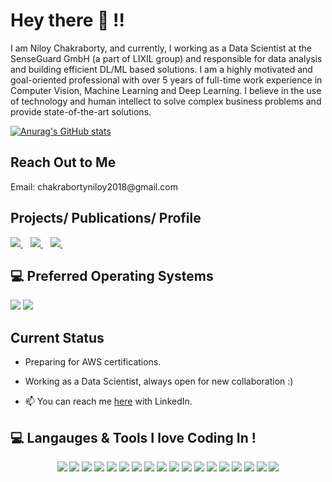 # Hey there 👋 !!
I am Niloy Chakraborty, and currently, I working as a Data Scientist at the SenseGuard GmbH (a part of LIXIL group) and responsible for data analysis and building efficient DL/ML based solutions. I am a highly motivated and goal-oriented professional with over 5 years of full-time work experience in Computer Vision, Machine Learning and Deep Learning. I believe in the use of technology and human intellect to solve complex business problems and provide state-of-the-art solutions.

[![Anurag's GitHub stats](https://github-readme-stats.vercel.app/api?username=Niloy-Chakraborty&count_private=true&show_icons=true)](https://github.com/anuraghazra/github-readme-stats)


## Reach Out to Me
<p>
 Email: chakrabortyniloy2018@gmail.com
<!--     <img src="https://img.shields.io/badge/GitHub-100000?style=for-the-badge&logo=github&logoColor=white" />        
  </a>&nbsp;&nbsp;
    <a href="https://www.linkedin.com/in/niloy-chakraborty/">
    <img src="https://img.shields.io/badge/linkedin-%230077B5.svg?&style=for-the-badge&logo=linkedin&logoColor=white" />
  </a>&nbsp;&nbsp;
      <a href="https://www.researchgate.net/profile/Niloy-Chakraborty">
    <img src="https://img.shields.io/badge/Research_Gate-00CCBB.svg?&style=for-the-badge&logo=ResearchGate&logoColor=white" />
  </a>&nbsp;&nbsp;
 -->
  
</p>

## Projects/ Publications/ Profile
<p>
  

  <a href="https://github.com/Niloy-Chakraborty/">
    <img src="https://img.shields.io/badge/GitHub-100000?style=for-the-badge&logo=github&logoColor=white" />        
  </a>&nbsp;&nbsp;
    <a href="https://www.researchgate.net/profile/Niloy-Chakraborty">
    <img src="https://img.shields.io/badge/Research_Gate-00CCBB.svg?&style=for-the-badge&logo=ResearchGate&logoColor=white" />
  </a>&nbsp;&nbsp;
  <a href="https://www.linkedin.com/in/niloy-chakraborty/">
    <img src="https://img.shields.io/badge/linkedin-%230077B5.svg?&style=for-the-badge&logo=linkedin&logoColor=white" />
  </a>&nbsp;&nbsp;

  
</p>


## 💻 Preferred Operating Systems
<p >
  <img src="https://img.shields.io/badge/windows-%230078D6.svg?&style=for-the-badge&logo=windows&logoColor=white" />
  <img src="https://img.shields.io/badge/Linux-FCC624?style=for-the-badge&logo=linux&logoColor=black" />

</p>



## Current Status 
- Preparing for AWS certifications.

- Working as a Data Scientist, always open for new collaboration :)

- 📫 You can reach me [here](https://www.linkedin.com/in/niloy-chakraborty/) with LinkedIn.


 ## 💻 Langauges & Tools I love Coding In !
 
<!--  [![Top Langs](https://github-readme-stats.vercel.app/api/top-langs/?username=Niloy-Chakraborty&layout=compact)](https://github.com/anuraghazra/github-readme-stats) -->

<p align='center'>

  <img src="https://img.shields.io/badge/Python-3776AB?style=for-the-badge&logo=python&logoColor=white" />
    <img src="https://img.shields.io/badge/TensorFlow-FF6F00?style=for-the-badge&logo=TensorFlow&logoColor=white" />
  <img src="https://img.shields.io/badge/Keras-D00000?style=for-the-badge&logo=Keras&logoColor=white" />
  <img src="https://img.shields.io/badge/scikit_learn-F7931E?style=for-the-badge&logo=scikit-learn&logoColor=white" />
  <img src="https://img.shields.io/badge/Java-ED8B00?style=for-the-badge&logo=java&logoColor=white" />
  <img src="https://img.shields.io/badge/C%2B%2B-00599C?style=for-the-badge&logo=c%2B%2B&logoColor=white" />
  <img src="https://img.shields.io/badge/HTML5-E34F26?style=for-the-badge&logo=html5&logoColor=white" />
  <img src="https://img.shields.io/badge/CSS-239120?&style=for-the-badge&logo=css3&logoColor=white" />
  <img src="https://img.shields.io/badge/JavaScript-F7DF1E?style=for-the-badge&logo=javascript&logoColor=black" />
  <img src="https://img.shields.io/badge/MySQL-00000F?style=for-the-badge&logo=mysql&logoColor=white" />
      <img src="https://img.shields.io/badge/OpenCV-27338e?style=for-the-badge&logo=OpenCV&logoColor=white" />
  <img src="https://img.shields.io/badge/RASPBERRY%20PI-C51A4A.svg?&style=for-the-badge&logo=raspberry%20pi&logoColor=white" />
        <img src="https://img.shields.io/badge/Jenkins-D24939?style=for-the-badge&logo=Jenkins&logoColor=white" />
    <img src="https://img.shields.io/badge/Docker-2CA5E0?style=for-the-badge&logo=docker&logoColor=white" />
        <img src="https://img.shields.io/badge/Node.js-43853D?style=for-the-badge&logo=node-dot-js&logoColor=white" />
  <img src="https://img.shields.io/badge/Git-F05032?style=for-the-badge&logo=git&logoColor=white" />
  <img src="https://img.shields.io/badge/PowerBI-F2C811?style=for-the-badge&logo=Power%20BI&logoColor=white" />
   <img src="https://img.shields.io/badge/Microsoft_Excel-217346?style=for-the-badge&logo=microsoft-excel&logoColor=white" />


</p>

